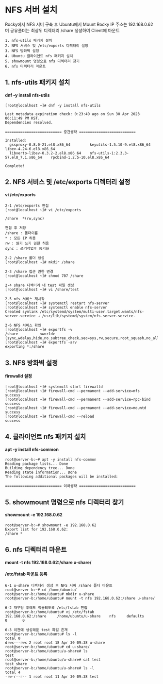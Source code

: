NFS 서버 설치
=============
Rocky에서 NFS 서버 구축 후 Ubuntu에서 Mount
Rocky IP 주소는 192.168.0.62 며 공유폴더는 최상위 디렉터리 /share 생성하여 Client에 마운트
```
1. nfs-utils 패키지 설치
2. NFS 서비스 및 /etc/exports 디렉터리 설정
3. NFS 방화벽 설정
4. Ubuntu 클라이언트 nfs 패키지 설치
5. showmount 명령으로 nfs 디렉터리 찾기
6. nfs 디렉터리 마운트
```

1.&nbsp;nfs-utils 패키지 설치
--------------------------
#### dnf -y install nfs-utils
```
[root@localhost ~]# dnf -y install nfs-utils

Last metadata expiration check: 0:23:40 ago on Sun 30 Apr 2023 06:11:49 PM KST.
Dependencies resolved.

========================== 중간생략 ==========================

Installed:
  gssproxy-0.8.0-21.el8.x86_64         keyutils-1.5.10-9.el8.x86_64           libev-4.24-6.el8.x86_64
  libverto-libev-0.3.2-2.el8.x86_64    nfs-utils-1:2.3.3-57.el8_7.1.x86_64    rpcbind-1.2.5-10.el8.x86_64

Complete!
```

2.&nbsp;NFS 서비스 및 /etc/exports 디렉터리 설정
--------------------------
#### vi /etc/exports
```
2-1 /etc/exports 편집
[root@localhost ~]# vi /etc/exports

/share  *(rw,sync)

편집 후 저장
/share : 폴더이름
* : 모든 IP 허용
rw : 읽기 쓰기 권한 허용
sync : 쓰기작업후 동기화

2-2 /share 폴더 생성
[root@localhost ~]# mkdir /share

2-3 /share 접근 권한 변경
[root@localhost ~]# chmod 707 /share

2-4 share 디렉터리 내 test 파일 생성
[root@localhost ~]# vi /share/test

2-5 nfs 서비스 재시작
[root@localhost ~]# systemctl restart nfs-server
[root@localhost ~]# systemctl enable nfs-server
Created symlink /etc/systemd/system/multi-user.target.wants/nfs-server.service → /usr/lib/systemd/system/nfs-server.service.

2-6 NFS 서비스 확인
[root@localhost ~]# exportfs -v
/share          <world>(sync,wdelay,hide,no_subtree_check,sec=sys,rw,secure,root_squash,no_all_squash)
[root@localhost ~]# exportfs -arv
exporting *:/share

```

3.&nbsp;NFS 방화벽 설정
--------------------------
#### firewalld 설정
```
[root@localhost ~]# systemctl start firewalld
[root@localhost ~]# firewall-cmd --permanent --add-service=nfs
success
[root@localhost ~]# firewall-cmd --permanent --add-service=rpc-bind
success
[root@localhost ~]# firewall-cmd --permanent --add-service=mountd
success
[root@localhost ~]# firewall-cmd --reload
success
```

4.&nbsp;클라이언트 nfs 패키지 설치
--------------------------
#### apt -y install nfs-common
```
root@server-b:~# apt -y install nfs-common
Reading package lists... Done
Building dependency tree... Done
Reading state information... Done
The following additional packages will be installed:

========================== 이하생략 ==========================
```

5.&nbsp;showmount 명령으로 nfs 디렉터리 찾기
--------------------------
#### showmount -e 192.168.0.62
```
root@server-b:~# showmount -e 192.168.0.62
Export list for 192.168.0.62:
/share *
```
6.&nbsp;nfs 디렉터리 마운트
--------------------------
#### mount -t nfs 192.168.0.62:/share u-share/
#### /etc/fstab 마운트 등록
```
6-1 u-share 디렉터리 생성 후 NFS 서버 /share 폴더 마운트
root@server-b:~# cd /home/ubuntu/
root@server-b:/home/ubuntu# mkdir u-share
root@server-b:/home/ubuntu# mount -t nfs 192.168.0.62:/share u-share/

6-2 재부팅 후에도 적용되도록 /etc/fstab 편집
root@server-b:/home/ubuntu# vi /etc/fstab
192.168.0.62:/share     /home/ubuntu/u-share    nfs     defaults        0       0

6-3 이전에 생성해둔 test 파일 존재 
root@server-b:/home/ubuntu# ls -l
total 0
drwx---rwx 2 root root 18 Apr 30 09:38 u-share
root@server-b:/home/ubuntu# cd u-share/
root@server-b:/home/ubuntu/u-share# ls
test
root@server-b:/home/ubuntu/u-share# cat test
test share
root@server-b:/home/ubuntu/u-share# ls -l
total 4
-rw-r--r-- 1 root root 11 Apr 30 09:38 test
```
